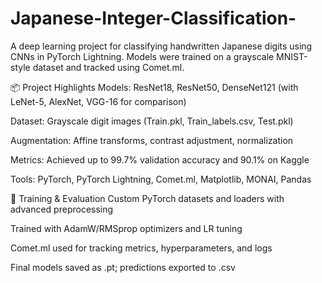 # Japanese-Integer-Classification-
A deep learning project for classifying handwritten Japanese digits using CNNs in PyTorch Lightning. Models were trained on a grayscale MNIST-style dataset and tracked using Comet.ml.

📦 Project Highlights
Models: ResNet18, ResNet50, DenseNet121 (with LeNet-5, AlexNet, VGG-16 for comparison)

Dataset: Grayscale digit images (Train.pkl, Train_labels.csv, Test.pkl)

Augmentation: Affine transforms, contrast adjustment, normalization

Metrics: Achieved up to 99.7% validation accuracy and 90.1% on Kaggle

Tools: PyTorch, PyTorch Lightning, Comet.ml, Matplotlib, MONAI, Pandas

🧠 Training & Evaluation
Custom PyTorch datasets and loaders with advanced preprocessing

Trained with AdamW/RMSprop optimizers and LR tuning

Comet.ml used for tracking metrics, hyperparameters, and logs

Final models saved as .pt; predictions exported to .csv

